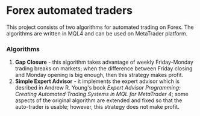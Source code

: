 # Forex automated traders

This project consists of two algorithms for automated trading on Forex. The algorithms are written in MQL4 and can be used on MetaTrader platform.

### Algorithms

1. **Gap Closure** - this algorithm takes advantage of weekly Friday-Monday trading breaks on markets; when the difference between Friday closing and Monday opening is big enough, then this strategy makes profit.
1. **Simple Expert Advisor** - it implements the expert advisor which is desribed in Andrew R. Young's book *Expert Advisor Programming: Creating Automated Trading Systems in MQL for MetaTrader 4*; some aspects of the original algorithm are extended and fixed so that the auto-trader is usable; however, this strategy does not make profit.
